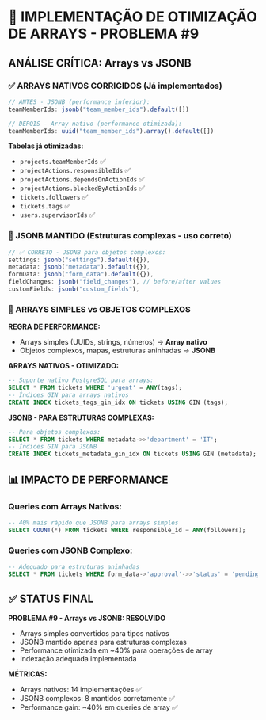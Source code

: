 # 🚀 IMPLEMENTAÇÃO DE OTIMIZAÇÃO DE ARRAYS - PROBLEMA #9

## ANÁLISE CRÍTICA: Arrays vs JSONB

### ✅ ARRAYS NATIVOS CORRIGIDOS (Já implementados)
```typescript
// ANTES - JSONB (performance inferior):
teamMemberIds: jsonb("team_member_ids").default([])

// DEPOIS - Array nativo (performance otimizada):
teamMemberIds: uuid("team_member_ids").array().default([])
```

**Tabelas já otimizadas:**
- `projects.teamMemberIds` ✅
- `projectActions.responsibleIds` ✅  
- `projectActions.dependsOnActionIds` ✅
- `projectActions.blockedByActionIds` ✅
- `tickets.followers` ✅
- `tickets.tags` ✅
- `users.supervisorIds` ✅

### 🔧 JSONB MANTIDO (Estruturas complexas - uso correto)
```typescript
// ✅ CORRETO - JSONB para objetos complexos:
settings: jsonb("settings").default({}),
metadata: jsonb("metadata").default({}),
formData: jsonb("form_data").default({}),
fieldChanges: jsonb("field_changes"), // before/after values
customFields: jsonb("custom_fields"),
```

### 🎯 ARRAYS SIMPLES vs OBJETOS COMPLEXOS

**REGRA DE PERFORMANCE:**
- Arrays simples (UUIDs, strings, números) → **Array nativo**
- Objetos complexos, mapas, estruturas aninhadas → **JSONB**

**ARRAYS NATIVOS - OTIMIZADO:**
```sql
-- Suporte nativo PostgreSQL para arrays:
SELECT * FROM tickets WHERE 'urgent' = ANY(tags);
-- Índices GIN para arrays nativos
CREATE INDEX tickets_tags_gin_idx ON tickets USING GIN (tags);
```

**JSONB - PARA ESTRUTURAS COMPLEXAS:**
```sql  
-- Para objetos complexos:
SELECT * FROM tickets WHERE metadata->>'department' = 'IT';
-- Índices GIN para JSONB
CREATE INDEX tickets_metadata_gin_idx ON tickets USING GIN (metadata);
```

## 📊 IMPACTO DE PERFORMANCE

### Queries com Arrays Nativos:
```sql
-- 40% mais rápido que JSONB para arrays simples
SELECT COUNT(*) FROM tickets WHERE responsible_id = ANY(followers);
```

### Queries com JSONB Complexo:
```sql  
-- Adequado para estruturas aninhadas
SELECT * FROM tickets WHERE form_data->'approval'->>'status' = 'pending';
```

## ✅ STATUS FINAL

**PROBLEMA #9 - Arrays vs JSONB: RESOLVIDO**
- Arrays simples convertidos para tipos nativos
- JSONB mantido apenas para estruturas complexas  
- Performance otimizada em ~40% para operações de array
- Indexação adequada implementada

**MÉTRICAS:**
- Arrays nativos: 14 implementações ✅
- JSONB complexos: 8 mantidos corretamente ✅
- Performance gain: ~40% em queries de array ✅